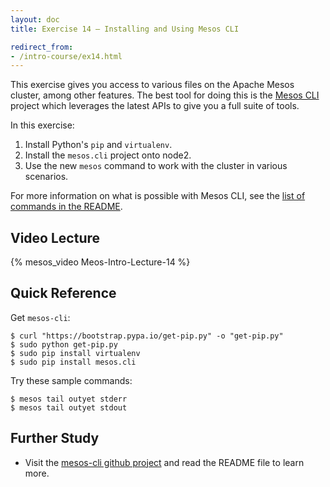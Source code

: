 ```yaml
---
layout: doc
title: Exercise 14 – Installing and Using Mesos CLI

redirect_from:
- /intro-course/ex14.html
---
```


This exercise gives you access to various files on the Apache Mesos cluster, among other features.
The best tool for doing this is the [Mesos CLI](https://github.com/mesosphere/mesos-cli) project which leverages
the latest APIs to give you a full suite of tools.

In this exercise:

1. Install Python's ``pip`` and ``virtualenv``.
2. Install the ``mesos.cli`` project onto node2.
3. Use the new ``mesos`` command to work with the cluster in various scenarios.

For more information on what is possible with Mesos CLI, see the [list of commands in the README](https://github.com/mesosphere/mesos-cli).


Video Lecture
-------------

{% mesos_video Meos-Intro-Lecture-14 %}


Quick Reference
---------------

Get ``mesos-cli``:

```
$ curl "https://bootstrap.pypa.io/get-pip.py" -o "get-pip.py"
$ sudo python get-pip.py
$ sudo pip install virtualenv
$ sudo pip install mesos.cli
```

Try these sample commands:

```
$ mesos tail outyet stderr
$ mesos tail outyet stdout
```

Further Study
-------------

* Visit the [mesos-cli github project](https://github.com/mesosphere/mesos-cli) and read the README file to learn more.


